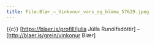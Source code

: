 ```yaml
---
title: File:Blær_–_Vinkonur_vors_og_blóma_57629.jpeg
---
```


{{c}} [https://blaer.is/profill/julia Júlía Runólfsdóttir] – [http://blaer.is/grein/vinkonur Blær]
